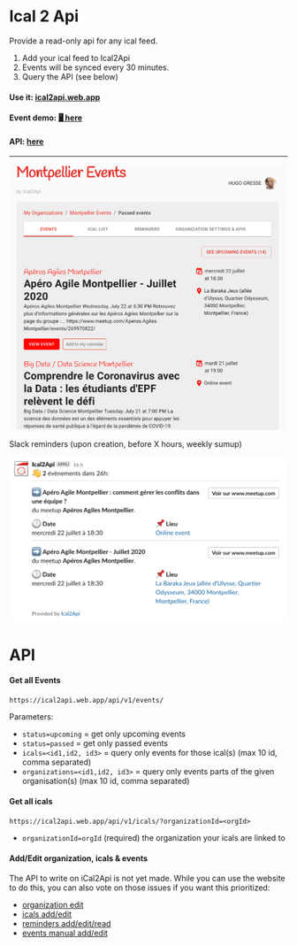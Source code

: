 # Ical 2 Api

Provide a read-only api for any ical feed.

1. Add your ical feed to Ical2Api
2. Events will be synced every 30 minutes.
3. Query the API (see below)

#### Use it: [ical2api.web.app](https://ical2api.web.app/)  
#### Event demo: [🖥 here](https://ical2api.web.app/o/9Y6UMiuKiWTyu12Sjetn/events-upcoming)
#### API: [here](https://github.com/HugoGresse/Ical2Api#api)

----

[<img alt="website" src="https://raw.githubusercontent.com/HugoGresse/Ical2Api/master/public/screenshot-website.png" width="500">](https://github.com/HugoGresse/Ical2Api/raw/master/public/screenshot-website.png)

Slack reminders (upon creation, before X hours, weekly sumup)

[<img alt="Slack reminder" src="https://raw.githubusercontent.com/HugoGresse/Ical2Api/master/public/screenshot-reminder.png" width="500" height="300">](https://github.com/HugoGresse/Ical2Api/raw/master/public/screenshot-website.png)

# API

#### Get all Events

`https://ical2api.web.app/api/v1/events/`

Parameters:

-   `status=upcoming` = get only upcoming events
-   `status=passed` = get only passed events
-   `icals=<id1,id2, id3>` = query only events for those ical(s) (max 10 id, comma separated)
-   `organizations=<id1,id2, id3>` = query only events parts of the given organisation(s) (max 10 id, comma separated)

#### Get all icals

`https://ical2api.web.app/api/v1/icals/?organizationId=<orgId>`

-   `organizationId=orgId` (required) the organization your icals are linked to

#### Add/Edit organization, icals & events

The API to write on iCal2Api is not yet made. While you can use the website to do this, you can also vote on those issues if you want this prioritized:

-   [organization edit](https://github.com/HugoGresse/Ical2Api/issues/8)
-   [icals add/edit](https://github.com/HugoGresse/Ical2Api/issues/10)
-   [reminders add/edit/read](https://github.com/HugoGresse/Ical2Api/issues/9)
-   [events manual add/edit](https://github.com/HugoGresse/Ical2Api/issues/11)
